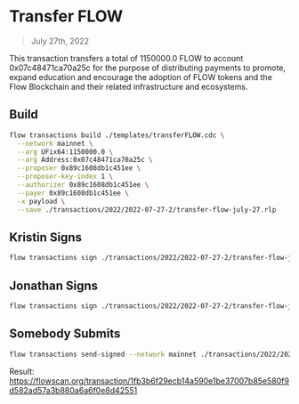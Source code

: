 # Transfer FLOW

> July 27th, 2022

This transaction transfers a total of 1150000.0 FLOW to account 0x07c48471ca70a25c for the purpose of distributing payments to promote, expand education and encourage the adoption of FLOW tokens and the Flow Blockchain and their related infrastructure and ecosystems.

## Build

```sh
flow transactions build ./templates/transferFLOW.cdc \
  --network mainnet \
  --arg UFix64:1150000.0 \
  --arg Address:0x07c48471ca70a25c \
  --proposer 0x89c1608db1c451ee \
  --proposer-key-index 1 \
  --authorizer 0x89c1608db1c451ee \
  --payer 0x89c1608db1c451ee \
  -x payload \
  --save ./transactions/2022/2022-07-27-2/transfer-flow-july-27.rlp
```

## Kristin Signs

```sh
flow transactions sign ./transactions/2022/2022-07-27-2/transfer-flow-july-27.rlp --signer kristin --config-path flow-new.json --filter payload --save ./transactions/2022/2022-07-27-2/transfer-flow-july-27-sig-1.rlp
```

## Jonathan Signs

```sh
flow transactions sign ./transactions/2022/2022-07-27-2/transfer-flow-july-27-sig-1.rlp --signer jonathan --filter payload --save ./transactions/2022/2022-07-27-2/transfer-flow-july-27-sig-2.rlp
```

## Somebody Submits

```sh
flow transactions send-signed --network mainnet ./transactions/2022/2022-07-27-2/transfer-flow-july-27-sig-2.rlp
```

Result: https://flowscan.org/transaction/1fb3b6f29ecb14a590e1be37007b85e580f9d582ad57a3b880a6a6f0e8d42551
